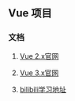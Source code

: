 ## Vue 项目

### 文档

1. [Vue 2.x官网](https://v2.cn.vuejs.org/v2/guide/instance.html)

2. [Vue 3.x官网](https://vuejs.org/guide/introduction.html)

3. [bilibili学习地址](https://www.bilibili.com/video/BV1Zy4y1K7SH/?vd_source=8fa24a57424dd09a051454dd9cdf118f)
